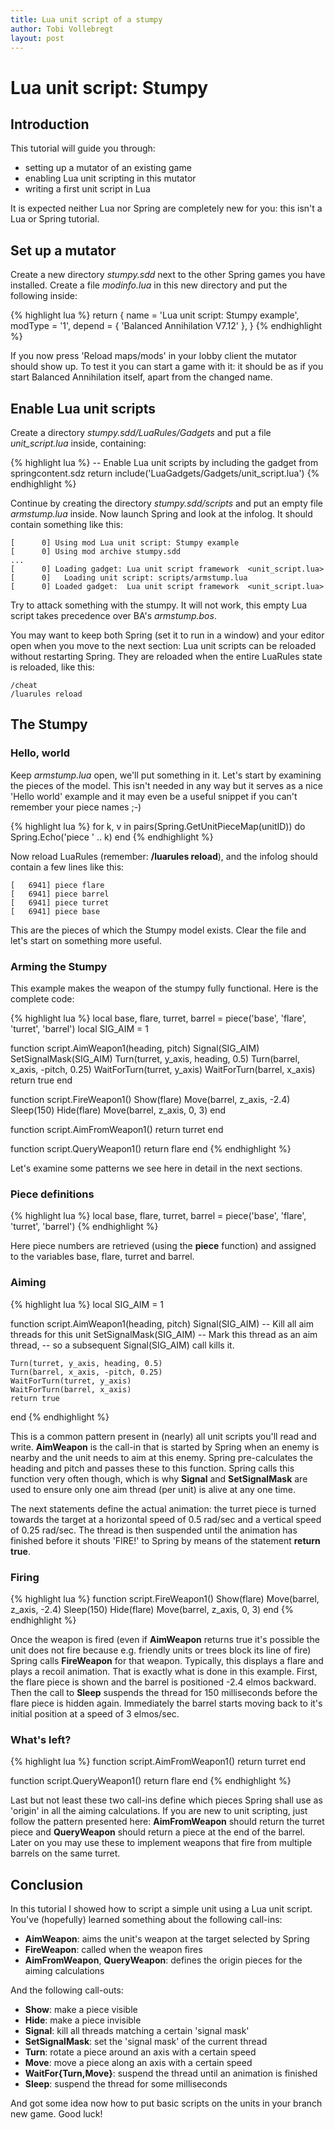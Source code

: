 ```yaml
---
title: Lua unit script of a stumpy
author: Tobi Vollebregt
layout: post
---
```



# Lua unit script: Stumpy


## Introduction

This tutorial will guide you through:

* setting up a mutator of an existing game
* enabling Lua unit scripting in this mutator
* writing a first unit script in Lua

It is expected neither Lua nor Spring are completely new for you: this isn't a Lua or Spring tutorial.


## Set up a mutator

Create a new directory *stumpy.sdd* next to the other Spring games you have installed. Create a file *modinfo.lua* in this new directory and put the following inside:

{% highlight lua %}
return {
	name = 'Lua unit script: Stumpy example',
	modType = '1',
	depend = {
		'Balanced Annihilation V7.12'
	},
}
{% endhighlight %}

If you now press 'Reload maps/mods' in your lobby client the mutator should show up. To test it you can start a game with it: it should be as if you start Balanced Annihilation itself, apart from the changed name.


## Enable Lua unit scripts

Create a directory *stumpy.sdd/LuaRules/Gadgets* and put a file *unit_script.lua* inside, containing:

{% highlight lua %}
-- Enable Lua unit scripts by including the gadget from springcontent.sdz
return include('LuaGadgets/Gadgets/unit_script.lua')
{% endhighlight %}

Continue by creating the directory *stumpy.sdd/scripts* and put an empty file *armstump.lua* inside. Now launch Spring and look at the infolog. It should contain something like this:

	[      0] Using mod Lua unit script: Stumpy example
	[      0] Using mod archive stumpy.sdd
	...
	[      0] Loading gadget: Lua unit script framework  <unit_script.lua>
	[      0]   Loading unit script: scripts/armstump.lua
	[      0] Loaded gadget:  Lua unit script framework  <unit_script.lua>

Try to attack something with the stumpy. It will not work, this empty Lua script takes precedence over BA's *armstump.bos*.

You may want to keep both Spring (set it to run in a window) and your editor open when you move to the next section: Lua unit scripts can be reloaded without restarting Spring. They are reloaded when the entire LuaRules state is reloaded, like this:

	/cheat
	/luarules reload

## The Stumpy

### Hello, world

Keep *armstump.lua* open, we'll put something in it. Let's start by examining the pieces of the model. This isn't needed in any way but it serves as a nice 'Hello world' example and it may even be a useful snippet if you can't remember your piece names ;-)

{% highlight lua %}
for k, v in pairs(Spring.GetUnitPieceMap(unitID)) do
	Spring.Echo('piece ' .. k)
end
{% endhighlight %}

Now reload LuaRules (remember: **/luarules reload**), and the infolog should contain a few lines like this:

	[   6941] piece flare
	[   6941] piece barrel
	[   6941] piece turret
	[   6941] piece base

This are the pieces of which the Stumpy model exists. Clear the file and let's start on something more useful.

### Arming the Stumpy

This example makes the weapon of the stumpy fully functional. Here is the complete code:

{% highlight lua %}
local base, flare, turret, barrel = piece('base', 'flare', 'turret', 'barrel')
local SIG_AIM = 1

function script.AimWeapon1(heading, pitch)
	Signal(SIG_AIM)
	SetSignalMask(SIG_AIM)
	Turn(turret, y_axis, heading, 0.5)
	Turn(barrel, x_axis, -pitch, 0.25)
	WaitForTurn(turret, y_axis)
	WaitForTurn(barrel, x_axis)
	return true
end

function script.FireWeapon1()
	Show(flare)
	Move(barrel, z_axis, -2.4)
	Sleep(150)
	Hide(flare)
	Move(barrel, z_axis, 0, 3)
end

function script.AimFromWeapon1()
	return turret
end

function script.QueryWeapon1()
	return flare
end
{% endhighlight %}

Let's examine some patterns we see here in detail in the next sections.

### Piece definitions

{% highlight lua %}
local base, flare, turret, barrel = piece('base', 'flare', 'turret', 'barrel')
{% endhighlight %}

Here piece numbers are retrieved (using the **piece** function) and assigned to the variables base, flare, turret and barrel.

### Aiming

{% highlight lua %}
local SIG_AIM = 1

function script.AimWeapon1(heading, pitch)
	Signal(SIG_AIM)          -- Kill all aim threads for this unit
	SetSignalMask(SIG_AIM)   -- Mark this thread as an aim thread,
	                         -- so a subsequent Signal(SIG_AIM) call kills it.

	Turn(turret, y_axis, heading, 0.5)
	Turn(barrel, x_axis, -pitch, 0.25)
	WaitForTurn(turret, y_axis)
	WaitForTurn(barrel, x_axis)
	return true
end
{% endhighlight %}

This is a common pattern present in (nearly) all unit scripts you'll read and write. **AimWeapon** is the call-in that is started by Spring when an enemy is nearby and the unit needs to aim at this enemy. Spring pre-calculates the heading and pitch and passes these to this function. Spring calls this function very often though, which is why **Signal** and **SetSignalMask** are used to ensure only one aim thread (per unit) is alive at any one time.

The next statements define the actual animation: the turret piece is turned towards the target at a horizontal speed of 0.5 rad/sec and a vertical speed of 0.25 rad/sec. The thread is then suspended until the animation has finished before it shouts 'FIRE!' to Spring by means of the statement **return true**.

### Firing

{% highlight lua %}
function script.FireWeapon1()
	Show(flare)
	Move(barrel, z_axis, -2.4)
	Sleep(150)
	Hide(flare)
	Move(barrel, z_axis, 0, 3)
end
{% endhighlight %}

Once the weapon is fired (even if **AimWeapon** returns true it's possible the unit does not fire because e.g. friendly units or trees block its line of fire) Spring calls **FireWeapon** for that weapon. Typically, this displays a flare and plays a recoil animation. That is exactly what is done in this example. First, the flare piece is shown and the barrel is positioned -2.4 elmos backward. Then the call to **Sleep** suspends the thread for 150 milliseconds before the flare piece is hidden again. Immediately the barrel starts moving back to it's initial position at a speed of 3 elmos/sec.

### What's left?

{% highlight lua %}
function script.AimFromWeapon1()
	return turret
end

function script.QueryWeapon1()
	return flare
end
{% endhighlight %}

Last but not least these two call-ins define which pieces Spring shall use as 'origin' in all the aiming calculations. If you are new to unit scripting, just follow the pattern presented here: **AimFromWeapon** should return the turret piece and **QueryWeapon** should return a piece at the end of the barrel. Later on you may use these to implement weapons that fire from multiple barrels on the same turret.


## Conclusion

In this tutorial I showed how to script a simple unit using a Lua unit script. You've (hopefully) learned something about the following call-ins:

* **AimWeapon**: aims the unit's weapon at the target selected by Spring
* **FireWeapon**: called when the weapon fires
* **AimFromWeapon**, **QueryWeapon**: defines the origin pieces for the aiming calculations

And the following call-outs:

* **Show**: make a piece visible
* **Hide**: make a piece invisible
* **Signal**: kill all threads matching a certain 'signal mask'
* **SetSignalMask**: set the 'signal mask' of the current thread
* **Turn**: rotate a piece around an axis with a certain speed
* **Move**: move a piece along an axis with a certain speed
* **WaitFor{Turn,Move}**: suspend the thread until an animation is finished
* **Sleep**: suspend the thread for some milliseconds

And got some idea now how to put basic scripts on the units in your branch new game. Good luck!

